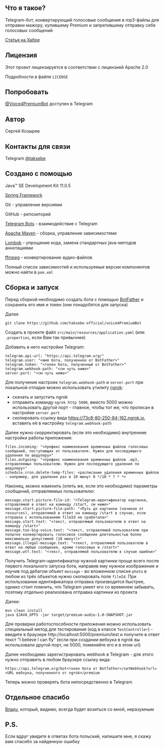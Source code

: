 ## Что я такое?

Telegram-бот, конвертирующий голосовые сообщения в mp3-файлы для отправки мажору, купившему Premium и запретившему отправку себе голосовых сообщений

[Статья на Хабре](https://habr.com/ru/post/692826/)

## Лицензия
Этот проект лицензируется в соответствии с лицензией Apache 2.0

Подробности в файле ```LICENSE```

## Попробовать
[@Voice4PremiumBot](https://t.me/Voice4PremiumBot) доступен в Telegram

## Автор
Сергей Козырев

## Контакты для связи
Telegram [@taksebe](https://t.me/taksebe)

## Создано с помощью
Java™ SE Development Kit 11.0.5

[Spring Framework](https://spring.io/)

Git - управление версиями

GitHub - репозиторий

[Telegram Bots](https://core.telegram.org/bots) - взаимодействие с Telegram

[Apache Maven](https://maven.apache.org/) - сборка, управление зависимостями

[Lombok](https://projectlombok.org/) - упрощение кода, замена стандартных java-методов аннотациями

[ffmpeg](https://ffmpeg.org/) - конвертирование аудио-файлов

Полный список зависимостей и используемые версии компонентов можно найти в ```pom.xml```

## Сборка и запуск
Перед сборкой необходимо создать бота с помощью [BotFather](https://t.me/botfather) и сохранить его имя и токен (они понадобятся для запуска)

Далее
```
git clone https://github.com/taksebe-official/voice4PremiumBot
```

Создать в проекте файл ```src/main/resources/application.yaml``` (или ```.properties```, если Вам так привычнее)

Добавить в него настройки Telegram:
```
telegram.api-url: "https://api.telegram.org/"
telegram.user: "<имя бота, полученное от BotFather>"
telegram.token: "<токен бота, полученный от BotFather>"
telegram.webhook-path: "<см чуть ниже>"
server.port: "<см чуть ниже>"
```
Для получения настроек ```telegram.webhook-path``` и ```server.port``` при локальной отладке можно использовать утилиту [ngrok](https://ngrok.com/):
- скачать и запустить ngrok
- отправить команду ```ngrok http 5000```, вместо 5000 можно использовать другой порт - главное, чтобы тот же, что прописан в настройке ```server.port```
- скопировать ссылку вида https://73c8-80-250-84-162.ngrok.io, вставить её в настройку ```telegram.webhook-path```


Далее нужно скорректировать (если это необходимо) внутренние настройки работы приложения:
```
files.incoming: "<префикс наименования временных файлов голосовых сообщений, поступающих от пользователя. Нужен для последующего удаления по шедулеру>"
files.outgoing: "<префикс наименования временных файлов .mp3, отправляемых пользователю. Нужен для последующего удаления по шедулеру>"
schedule.cron.delete-temp-files: <расписание удаления временных файлов - например, для удаления раз в 10 минут 0 */10 * ? * *>
```
Наконец, можно изменить (опять же, если это необходимо) параметры сообщений, отправляемых пользователю:
```
message.start.picture-file-id: "<Telegram-идентификатор картинки, отправлямой в ответ на команду /start, см ниже>"
message.start.picture-file-path: "<Путь до картинки (начиная от resources), отправлямой в ответ на команду /start в случае, если отправка с использованием fileId не сработала>"
message.start.text: "<текст, отправлямый пользователю в ответ на команду /start>"
message.too-big-voice.text: "<текст, отправлямой пользователю при попытке конвертировать голосовое сообщение длительностью более максимально допустимой (10 минут)>"
message.illegal-message.text: "<текст, отправлямой пользователю в ответ на любые сообщения, кроме голосовых и /start>"
message.wtf.text: "<текст, отправлямой пользователю в случае ошибки>"
```

Получить Telegram-идентификатор нужной картинки проще всего после первого локального запуска бота, направив ему нужное изображение и изучив под дебагом объект ```message``` - во вложенном списке ```photo``` в любом из трёх объектов нужно скопировать поле ```fileId```. При использовании идентификатора отправка производится быстрее, однако стоит помнить, что Telegram умеет его со временем забывать, поэтому отдельно реализована отправка картинки из проекта

Далее:
```
mvn clean install
java $JAVA_OPTS -jar target/premium-audio-1.0-SNAPSHOT.jar
```

Для проверки работоспособности приложения можно использовать специальный метод для тестирования (код в классе ```TestController```) - введите в браузере http://localhost:5000/premium/test и получите в ответ текст "I believe I can fly" (если при создании вебхука в ngrok вы использовали другой порт, не 5000, поменяйте его и в этом url)

Далее необходимо зарегистрировать webhook в Telegram - для этого нужно отправить в любом браузере ссылку вида:
```
https://api.telegram.org/bot<токен бота от Botfather>/setWebhook?url=<URL вебхука, полученного от ngrok>/premium
```

Теперь можно проверять бота непосредственно в Telegram

## Отдельное спасибо
[Владу](https://github.com/itotx), который, видимо, всегда будет возиться со мной, неразумным

## P.S.
Если вдруг увидите в ответах бота польский, напишите мне, я скажу вам спасибо за найденную ошибку